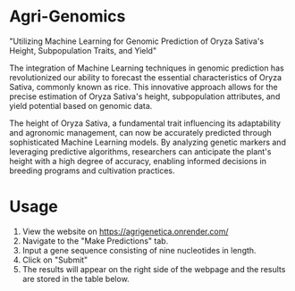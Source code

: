 # Agri-Genomics
"Utilizing Machine Learning for Genomic Prediction of Oryza Sativa's Height, Subpopulation Traits, and Yield"

The integration of Machine Learning techniques in genomic prediction has revolutionized our ability to forecast the essential characteristics of Oryza Sativa, commonly known as rice. This innovative approach allows
for the precise estimation of Oryza Sativa's height, subpopulation attributes, and yield potential based on genomic data.

The height of Oryza Sativa, a fundamental trait influencing its adaptability and agronomic management, can now be accurately predicted through sophisticated Machine Learning models. By analyzing genetic markers and
leveraging predictive algorithms, researchers can anticipate the plant's height with a high degree of accuracy, enabling informed decisions in breeding programs and cultivation practices.

# Usage
1. View the website on https://agrigenetica.onrender.com/
2. Navigate to the "Make Predictions" tab.
3. Input a gene sequence consisting of nine nucleotides in length.
4. Click on "Submit"
5. The results will appear on the right side of the webpage and the results are stored in the table below.
